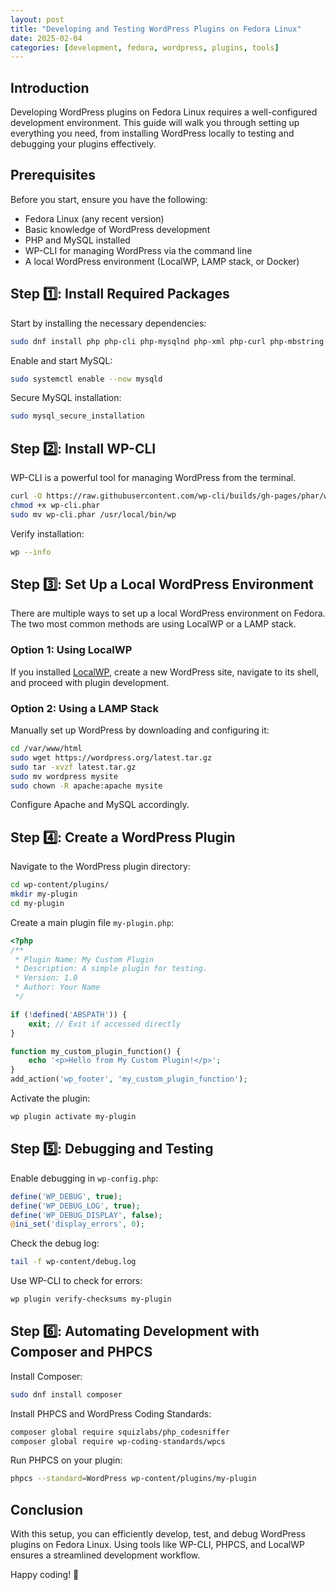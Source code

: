```yaml
---
layout: post
title: "Developing and Testing WordPress Plugins on Fedora Linux"
date: 2025-02-04
categories: [development, fedora, wordpress, plugins, tools]
---
```


## Introduction

Developing WordPress plugins on Fedora Linux requires a well-configured development environment. This guide will walk you through setting up everything you need, from installing WordPress locally to testing and debugging your plugins effectively.

## Prerequisites

Before you start, ensure you have the following:

- Fedora Linux (any recent version)
- Basic knowledge of WordPress development
- PHP and MySQL installed
- WP-CLI for managing WordPress via the command line
- A local WordPress environment (LocalWP, LAMP stack, or Docker)

## Step 1️⃣: Install Required Packages

Start by installing the necessary dependencies:

```sh
sudo dnf install php php-cli php-mysqlnd php-xml php-curl php-mbstring php-zip unzip git mysql-server
```

Enable and start MySQL:

```sh
sudo systemctl enable --now mysqld
```

Secure MySQL installation:

```sh
sudo mysql_secure_installation
```

## Step 2️⃣: Install WP-CLI

WP-CLI is a powerful tool for managing WordPress from the terminal.

```sh
curl -O https://raw.githubusercontent.com/wp-cli/builds/gh-pages/phar/wp-cli.phar
chmod +x wp-cli.phar
sudo mv wp-cli.phar /usr/local/bin/wp
```

Verify installation:

```sh
wp --info
```

## Step 3️⃣: Set Up a Local WordPress Environment

There are multiple ways to set up a local WordPress environment on Fedora. The two most common methods are using LocalWP or a LAMP stack.

### Option 1: Using LocalWP

If you installed [LocalWP](https://localwp.com/), create a new WordPress site, navigate to its shell, and proceed with plugin development.

### Option 2: Using a LAMP Stack

Manually set up WordPress by downloading and configuring it:

```sh
cd /var/www/html
sudo wget https://wordpress.org/latest.tar.gz
sudo tar -xvzf latest.tar.gz
sudo mv wordpress mysite
sudo chown -R apache:apache mysite
```

Configure Apache and MySQL accordingly.

## Step 4️⃣: Create a WordPress Plugin

Navigate to the WordPress plugin directory:

```sh
cd wp-content/plugins/
mkdir my-plugin
cd my-plugin
```

Create a main plugin file `my-plugin.php`:

```php
<?php
/**
 * Plugin Name: My Custom Plugin
 * Description: A simple plugin for testing.
 * Version: 1.0
 * Author: Your Name
 */

if (!defined('ABSPATH')) {
    exit; // Exit if accessed directly
}

function my_custom_plugin_function() {
    echo '<p>Hello from My Custom Plugin!</p>';
}
add_action('wp_footer', 'my_custom_plugin_function');
```

Activate the plugin:

```sh
wp plugin activate my-plugin
```

## Step 5️⃣: Debugging and Testing

Enable debugging in `wp-config.php`:

```php
define('WP_DEBUG', true);
define('WP_DEBUG_LOG', true);
define('WP_DEBUG_DISPLAY', false);
@ini_set('display_errors', 0);
```

Check the debug log:

```sh
tail -f wp-content/debug.log
```

Use WP-CLI to check for errors:

```sh
wp plugin verify-checksums my-plugin
```

## Step 6️⃣: Automating Development with Composer and PHPCS

Install Composer:

```sh
sudo dnf install composer
```

Install PHPCS and WordPress Coding Standards:

```sh
composer global require squizlabs/php_codesniffer
composer global require wp-coding-standards/wpcs
```

Run PHPCS on your plugin:

```sh
phpcs --standard=WordPress wp-content/plugins/my-plugin
```

## Conclusion

With this setup, you can efficiently develop, test, and debug WordPress plugins on Fedora Linux. Using tools like WP-CLI, PHPCS, and LocalWP ensures a streamlined development workflow.

Happy coding! 🚀
